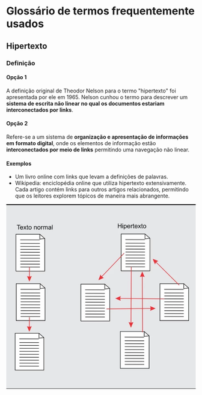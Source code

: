 # Glossário de termos frequentemente usados

## Hipertexto

### Definição

#### Opção 1

A definição original de Theodor Nelson para o termo "hipertexto" foi apresentada por ele em 1965. Nelson cunhou o termo para descrever um **sistema de escrita não linear no qual os documentos estariam interconectados por links**.

#### Opção 2

Refere-se a um sistema de **organização e apresentação de informações em formato digital**, onde os elementos de informação estão **interconectados por meio de links** permitindo uma navegação não linear.

#### Exemplos

- Um livro online com links que levam a definições de palavras.
- Wikipedia: enciclopédia online que utiliza hipertexto extensivamente. Cada artigo contém links para outros artigos relacionados, permitindo que os leitores explorem tópicos de maneira mais abrangente.

![Alt text](image.png)